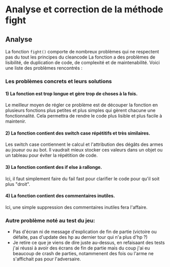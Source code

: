 # Analyse et correction de la méthode fight

## Analyse

La fonction `fight()` comporte de nombreux problèmes qui ne respectent pas du tout les principes du cleancode 
La fonction a des problèmes de lisibilité, de duplication de code, de complexité et de maintenabilité. Voici une liste des problèmes rencontrés :

### Les problèmes concrets et leurs solutions

#### 1) La fonction est trop longue et gère trop de choses à la fois. 

Le meilleur moyen de régler ce problème est de découper la fonction en plusieurs fonctions plus petites et plus simples qui gèrent chacune une fonctionnalité. Cela permettra de rendre le code plus lisible et plus facile à maintenir.

#### 2) La fonction contient des switch case répétitifs et très similaires.

Les switch case contiennent le calcul et l'attribution des dégâts des armes au joueur ou au bot.
Il vaudrait mieux stocker ces valeurs dans un objet ou un tableau pour éviter la répétition de code.


#### 3) La fonction contient des if else à rallonge.

Ici, il faut simplement faire du fail fast pour clarifier le code pour qu'il soit plus "droit".

#### 4) La fonction contient des commentaires inutiles.

Ici, une simple suppression des commentaires inutiles fera l'affaire.  



### Autre problème noté au test du jeu:
- Pas d'écran ni de message d'explication de fin de partie (victoire ou défaite, pas d'update des hp au dernier tour qui n'a plus d'hp ?)
- Je retire ce que je viens de dire juste au-dessus, en refaisaant des tests j'ai réussi à avoir des écrans de fin de partie mais du coup j'ai eu beaucoup de crash de parties, notammenent des fois ou l'arme ne s'affichait pas pour l'adversaire.

